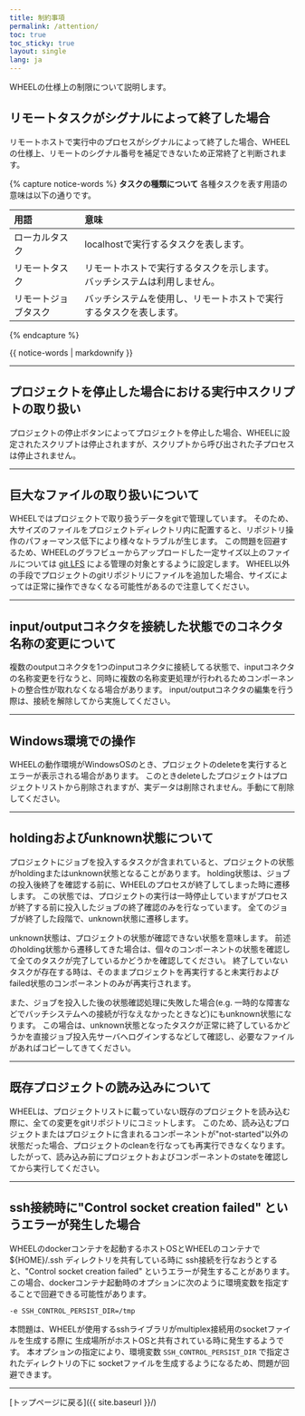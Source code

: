 ```yaml
---
title: 制約事項
permalink: /attention/
toc: true
toc_sticky: true
layout: single
lang: ja
---
```


WHEELの仕様上の制限について説明します。


## リモートタスクがシグナルによって終了した場合
リモートホストで実行中のプロセスがシグナルによって終了した場合、WHEELの仕様上、リモートのシグナル番号を補足できないため正常終了と判断されます。

{% capture notice-words %}
__タスクの種類について__
各種タスクを表す用語の意味は以下の通りです。

| 用語               | 意味                                                                |
|:-------------------|:------------------------------------------------------------------ |
| ローカルタスク      | localhostで実行するタスクを表します。                                 |
| リモートタスク      | リモートホストで実行するタスクを示します。<br/>バッチシステムは利用しません。  |
| リモートジョブタスク | バッチシステムを使用し、リモートホストで実行するタスクを表します。       |

{% endcapture %}
<div class="notice--info">
  {{ notice-words | markdownify }}
</div>

***
## プロジェクトを停止した場合における実行中スクリプトの取り扱い
プロジェクトの停止ボタンによってプロジェクトを停止した場合、WHEELに設定されたスクリプトは停止されますが、スクリプトから呼び出された子プロセスは停止されません。

***
## 巨大なファイルの取り扱いについて
WHEELではプロジェクトで取り扱うデータをgitで管理しています。
そのため、大サイズのファイルをプロジェクトディレクトリ内に配置すると、リポジトリ操作のパフォーマンス低下により様々なトラブルが生じます。
この問題を回避するため、WHEELのグラフビューからアップロードした一定サイズ以上のファイルについては [git LFS](https://git-lfs.github.com/) による管理の対象とするように設定します。
WHEEL以外の手段でプロジェクトのgitリポジトリにファイルを追加した場合、サイズによっては正常に操作できなくなる可能性があるので注意してください。

***
## input/outputコネクタを接続した状態でのコネクタ名称の変更について
複数のoutputコネクタを1つのinputコネクタに接続してる状態で、inputコネクタの名称変更を行なうと、同時に複数の名称変更処理が行われるためコンポーネントの整合性が取れなくなる場合があります。
input/outputコネクタの編集を行う際は、接続を解除してから実施してください。

***
## Windows環境での操作
WHEELの動作環境がWindowsOSのとき、プロジェクトのdeleteを実行するとエラーが表示される場合があります。
このときdeleteしたプロジェクトはプロジェクトリストから削除されますが、実データは削除されません。手動にて削除してください。

***
## holdingおよびunknown状態について
プロジェクトにジョブを投入するタスクが含まれていると、プロジェクトの状態がholdingまたはunknown状態となることがあります。
holding状態は、ジョブの投入後終了を確認する前に、WHEELのプロセスが終了してしまった時に遷移します。
この状態では、プロジェクトの実行は一時停止していますがプロセスが終了する前に投入したジョブの終了確認のみを行なっています。
全てのジョブが終了した段階で、unknown状態に遷移します。

unknown状態は、プロジェクトの状態が確認できない状態を意味します。
前述のholding状態から遷移してきた場合は、個々のコンポーネントの状態を確認して全てのタスクが完了しているかどうかを確認してください。
終了していないタスクが存在する時は、そのままプロジェクトを再実行すると未実行およびfailed状態のコンポーネントのみが再実行されます。

また、ジョブを投入した後の状態確認処理に失敗した場合(e.g. 一時的な障害などでバッチシステムへの接続が行なえなかったときなど)にもunknown状態になります。
この場合は、unknown状態となったタスクが正常に終了しているかどうかを直接ジョブ投入先サーバへログインするなどして確認し、必要なファイルがあればコピーしてきてください。

***
## 既存プロジェクトの読み込みについて
WHEELは、プロジェクトリストに載っていない既存のプロジェクトを読み込む際に、全ての変更をgitリポジトリにコミットします。
このため、読み込むプロジェクトまたはプロジェクトに含まれるコンポーネントが"not-started"以外の状態だった場合、プロジェクトのcleanを行なっても再実行できなくなります。
したがって、読み込み前にプロジェクトおよびコンポーネントのstateを確認してから実行してください。

***
## ssh接続時に"Control socket creation failed" というエラーが発生した場合
WHEELのdockerコンテナを起動するホストOSとWHEELのコンテナで${HOME}/.ssh ディレクトリを共有している時に
ssh接続を行なおうとすると、"Control socket creation failed" というエラーが発生することがあります。
この場合、dockerコンテナ起動時のオプションに次のように環境変数を指定することで回避できる可能性があります。

```
-e SSH_CONTROL_PERSIST_DIR=/tmp
```

本問題は、WHEELが使用するsshライブラリがmultiplex接続用のsocketファイルを生成する際に
生成場所がホストOSと共有されている時に発生するようです。
本オプションの指定により、環境変数 `SSH_CONTROL_PERSIST_DIR` で指定されたディレクトリの下に
socketファイルを生成するようになるため、問題が回避できます。

--------
[トップページに戻る]({{ site.baseurl }}/)
